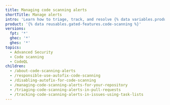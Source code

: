 ```yaml
---
title: Managing code scanning alerts
shortTitle: Manage alerts
intro: 'Learn how to triage, track, and resolve {% data variables.product.prodname_code_scanning %} alerts.'
product: '{% data reusables.gated-features.code-scanning %}'
versions:
  fpt: '*'
  ghec: '*'
  ghes: '*'
topics:
  - Advanced Security
  - Code scanning
  - CodeQL
children:
  - /about-code-scanning-alerts
  - /responsible-use-autofix-code-scanning
  - /disabling-autofix-for-code-scanning
  - /managing-code-scanning-alerts-for-your-repository
  - /triaging-code-scanning-alerts-in-pull-requests
  - /tracking-code-scanning-alerts-in-issues-using-task-lists
---
```


